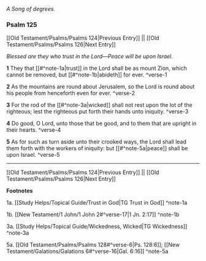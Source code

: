 *A Song of degrees.*

### Psalm 125

[[Old Testament/Psalms/Psalms 124|Previous Entry]]  ||  [[Old Testament/Psalms/Psalms 126|Next Entry]]

*Blessed are they who trust in the Lord—Peace will be upon Israel.*

**1**  They that [[#^note-1a|trust]] in the Lord shall be as mount Zion, which cannot be removed, but [[#^note-1b|abideth]] for ever. ^verse-1

**2**  As the mountains are round about Jerusalem, so the Lord is round about his people from henceforth even for ever. ^verse-2

**3**  For the rod of the [[#^note-3a|wicked]] shall not rest upon the lot of the righteous; lest the righteous put forth their hands unto iniquity. ^verse-3

**4**  Do good, O Lord, unto those that be good, and to them that are upright in their hearts. ^verse-4

**5**  As for such as turn aside unto their crooked ways, the Lord shall lead them forth with the workers of iniquity: but [[#^note-5a|peace]] shall be upon Israel. ^verse-5


---
[[Old Testament/Psalms/Psalms 124|Previous Entry]]  ||  [[Old Testament/Psalms/Psalms 126|Next Entry]]


**Footnotes**


1a. [[Study Helps/Topical Guide/Trust in God|TG Trust in God]] ^note-1a

1b. [[New Testament/1 John/1 John 2#^verse-17|1 Jn. 2:17]] ^note-1b

3a. [[Study Helps/Topical Guide/Wickedness, Wicked|TG Wickedness]] ^note-3a

5a. [[Old Testament/Psalms/Psalms 128#^verse-6|Ps. 128:6]]; [[New Testament/Galations/Galations 6#^verse-16|Gal. 6:16]] ^note-5a